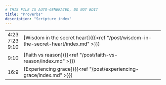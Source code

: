 ```yaml
---
# THIS FILE IS AUTO-GENERATED, DO NOT EDIT
title: "Proverbs"
description: "Scripture index"
---
```


|  |  |
| --- | --- |
| 4:23 <br/> 7:23 <br/> 9:10 | [Wisdom in the secret heart]({{<ref "/post/wisdom-in-the-secret-heart/index.md" >}}) |
| 9:10 | [Faith vs reason]({{<ref "/post/faith-vs-reason/index.md" >}}) |
| 16:9 | [Experiencing grace]({{<ref "/post/experiencing-grace/index.md" >}}) |
